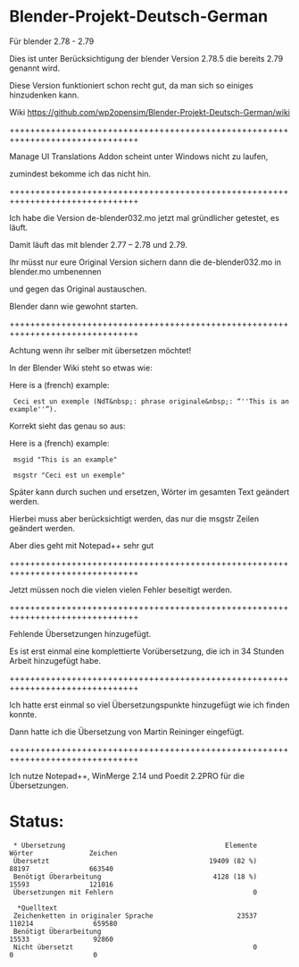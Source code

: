 # Blender-Projekt-Deutsch-German
Für blender 2.78 - 2.79

Dies ist unter Berücksichtigung der blender Version 2.78.5 die bereits 2.79 genannt wird.

Diese Version funktioniert schon recht gut, da man sich so einiges hinzudenken kann.

Wiki https://github.com/wp2opensim/Blender-Projekt-Deutsch-German/wiki

+++++++++++++++++++++++++++++++++++++++++++++++++++++++++++++++++++++++++++++++

Manage UI Translations Addon scheint unter Windows nicht zu laufen, 

zumindest bekomme ich das nicht hin.

+++++++++++++++++++++++++++++++++++++++++++++++++++++++++++++++++++++++++++++++

Ich habe die Version de-blender032.mo jetzt mal gründlicher getestet, es läuft.

Damit läuft das mit blender 2.77 – 2.78 und 2.79.

Ihr müsst nur eure Original Version sichern dann die de-blender032.mo in blender.mo umbenennen 

und gegen das Original austauschen.

Blender dann wie gewohnt starten.

+++++++++++++++++++++++++++++++++++++++++++++++++++++++++++++++++++++++++++++++

Achtung wenn ihr selber mit übersetzen möchtet!

In der Blender Wiki steht so etwas wie:


   Here is a (french) example:

     Ceci est un exemple (NdT&nbsp;: phrase originale&nbsp;: “''This is an example''”).


Korrekt sieht das genau so aus:


   Here is a (french) example:

     msgid "This is an example"

     msgstr "Ceci est un exemple"


Später kann durch suchen und ersetzen, Wörter im gesamten Text geändert werden.

Hierbei muss aber berücksichtigt werden, das nur die  msgstr Zeilen geändert werden.

Aber dies geht mit Notepad++ sehr gut

+++++++++++++++++++++++++++++++++++++++++++++++++++++++++++++++++++++++++++++++


Jetzt müssen noch die vielen vielen Fehler beseitigt werden.

+++++++++++++++++++++++++++++++++++++++++++++++++++++++++++++++++++++++++++++++

Fehlende Übersetzungen hinzugefügt.

Es ist erst einmal eine komplettierte Vorübersetzung, die ich in 34 Stunden Arbeit hinzugefügt habe.

+++++++++++++++++++++++++++++++++++++++++++++++++++++++++++++++++++++++++++++++

Ich hatte erst einmal so viel Übersetzungspunkte hinzugefügt wie ich finden konnte.

Dann hatte ich die Übersetzung von Martin Reininger eingefügt.

+++++++++++++++++++++++++++++++++++++++++++++++++++++++++++++++++++++++++++++++

Ich nutze Notepad++, WinMerge 2.14 und Poedit 2.2PRO für die Übersetzungen.

# Status:
     * Übersetzung                                        Elemente               Wörter              Zeichen
     Übersetzt                                        19409 (82 %)                88197               663540
     Benötigt Überarbeitung                            4128 (18 %)                15593               121016
     Übersetzungen mit Fehlern                                   0

      *Quelltext
     Zeichenketten in originaler Sprache                     23537               110214               659580
     Benötigt Überarbeitung                                                       15533                92860
     Nicht übersetzt                                             0                    0                    0
